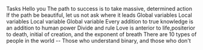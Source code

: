 Tasks
Hello you
The path to success is to take massive, determined action
If the path be beautiful, let us not ask where it leads
Global variables
Local variables
Local variable
Global variable
Every addition to true knowledge is an addition to human power
Divide and rule
Love is anterior to life,positerior to death, initial of creation, and the exponent of breath
There are 10 types of people in the world -- Those who understand binary, and those who don't
